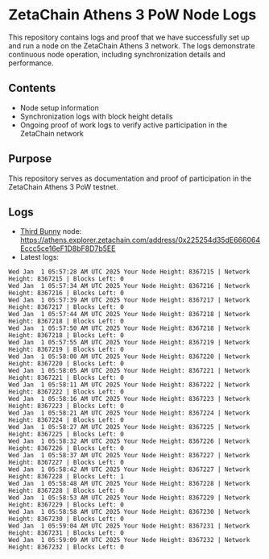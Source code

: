 # ZetaChain Athens 3 PoW Node Logs
This repository contains logs and proof that we have successfully set up and run a node on the ZetaChain Athens 3 network. The logs demonstrate continuous node operation, including synchronization details and performance.

## Contents
- Node setup information
- Synchronization logs with block height details
- Ongoing proof of work logs to verify active participation in the ZetaChain network

## Purpose
This repository serves as documentation and proof of participation in the ZetaChain Athens 3 PoW testnet.

## Logs

- [Third Bunny](https://thirdbunny.xyz/) node: https://athens.explorer.zetachain.com/address/0x225254d35dE666064Eccc5ce16eF1D8bF8D7b5EE
- Latest logs:
```
Wed Jan  1 05:57:28 AM UTC 2025 Your Node Height: 8367215 | Network Height: 8367215 | Blocks Left: 0
Wed Jan  1 05:57:34 AM UTC 2025 Your Node Height: 8367216 | Network Height: 8367216 | Blocks Left: 0
Wed Jan  1 05:57:39 AM UTC 2025 Your Node Height: 8367217 | Network Height: 8367217 | Blocks Left: 0
Wed Jan  1 05:57:44 AM UTC 2025 Your Node Height: 8367218 | Network Height: 8367218 | Blocks Left: 0
Wed Jan  1 05:57:50 AM UTC 2025 Your Node Height: 8367218 | Network Height: 8367218 | Blocks Left: 0
Wed Jan  1 05:57:55 AM UTC 2025 Your Node Height: 8367219 | Network Height: 8367219 | Blocks Left: 0
Wed Jan  1 05:58:00 AM UTC 2025 Your Node Height: 8367220 | Network Height: 8367220 | Blocks Left: 0
Wed Jan  1 05:58:05 AM UTC 2025 Your Node Height: 8367221 | Network Height: 8367221 | Blocks Left: 0
Wed Jan  1 05:58:11 AM UTC 2025 Your Node Height: 8367222 | Network Height: 8367222 | Blocks Left: 0
Wed Jan  1 05:58:16 AM UTC 2025 Your Node Height: 8367223 | Network Height: 8367223 | Blocks Left: 0
Wed Jan  1 05:58:21 AM UTC 2025 Your Node Height: 8367224 | Network Height: 8367224 | Blocks Left: 0
Wed Jan  1 05:58:27 AM UTC 2025 Your Node Height: 8367225 | Network Height: 8367225 | Blocks Left: 0
Wed Jan  1 05:58:32 AM UTC 2025 Your Node Height: 8367226 | Network Height: 8367226 | Blocks Left: 0
Wed Jan  1 05:58:37 AM UTC 2025 Your Node Height: 8367227 | Network Height: 8367227 | Blocks Left: 0
Wed Jan  1 05:58:42 AM UTC 2025 Your Node Height: 8367227 | Network Height: 8367228 | Blocks Left: 1
Wed Jan  1 05:58:48 AM UTC 2025 Your Node Height: 8367228 | Network Height: 8367228 | Blocks Left: 0
Wed Jan  1 05:58:53 AM UTC 2025 Your Node Height: 8367229 | Network Height: 8367229 | Blocks Left: 0
Wed Jan  1 05:58:58 AM UTC 2025 Your Node Height: 8367230 | Network Height: 8367230 | Blocks Left: 0
Wed Jan  1 05:59:04 AM UTC 2025 Your Node Height: 8367231 | Network Height: 8367231 | Blocks Left: 0
Wed Jan  1 05:59:09 AM UTC 2025 Your Node Height: 8367232 | Network Height: 8367232 | Blocks Left: 0
```
